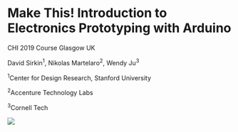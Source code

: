 # Make This! Introduction to Electronics Prototyping with Arduino
CHI 2019 Course
Glasgow UK

David Sirkin<sup>1</sup>, Nikolas Martelaro<sup>2</sup>, Wendy Ju<sup>3</sup>

<sup>1</sup>Center for Design Research, Stanford University

<sup>2</sup>Accenture Technology Labs

<sup>3</sup>Cornell Tech

[![](http://img.youtube.com/vi/vkYpDjRfAhw/0.jpg)](http://www.youtube.com/watch?v=vkYpDjRfAhw "Make This!")
